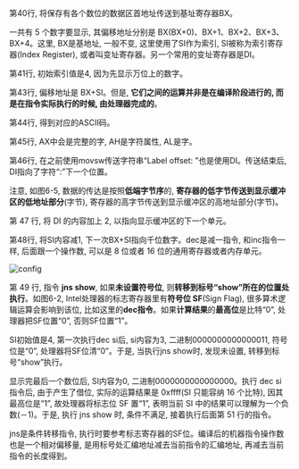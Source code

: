 第40行, 将保存有各个数位的数据区首地址传送到基址寄存器BX。

一共有 5 个数字要显示, 其偏移地址分别是 BX(BX+0)、BX+1、BX+2、BX+3、BX+4。这里, BX是基地址, 一般不变, 这里使用了SI作为索引, SI被称为索引寄存器(Index Register), 或者叫变址寄存器。另一个常用的变址寄存器是DI。

第41行, 初始索引值是4, 因为先显示万位上的数字。

第43行, 偏移地址是 BX+SI。但是, **它们之间的运算并非是在编译阶段进行的, 而是在指令实际执行的时候, 由处理器完成的**。

第44行, 得到对应的ASCII码。

第45行, AX中会是完整的字, AH是字符属性, AL是字。

第46行, 在之前使用movsw传送字符串“Label offset: ”也是使用DI。传送结束后, DI指向了字符“:”下一个位置。

注意, 如图6-5, 数据的传达是按照**低端字节序**的, **寄存器的低字节传送到显示缓冲区的低地址部分**(字节), 寄存器的高字节传送到显示缓冲区的高地址部分(字节)。

第 47 行, 将 DI 的内容加上 2, 以指向显示缓冲区的下一个单元。

第48行, 将SI内容减1, 下一次BX+SI指向千位数字。dec是减一指令, 和inc指令一样, 后面跟一个操作数, 可以是 8 位或者 16 位的通用寄存器或者内存单元。

![config](images/3.png)

第 49 行, 指令 **jns show**, 如果**未设置符号位**, 则**转移到标号“show”所在的位置处执行**。如图6-2, Intel处理器的标志寄存器里有**符号位 SF**(Sign Flag), 很多算术逻辑运算会影响到该位, 比如这里的**dec指令**。如果**计算结果**的**最高位**是比特“0”, 处理器把SF位置“0”, 否则SF位置“1”。

SI初始值是4, 第一次执行dec si后, si内容为3, 二进制0000000000000011, 符号位是“0”, 处理器将SF位清“0”。于是, 当执行jns show时, 发现未设置, 转移到标号“show”执行。

显示完最后一个数位后, SI内容为0, 二进制0000000000000000。执行 dec si 指令后, 由于产生了借位, 实际的运算结果是 0xffff(SI 只能容纳 16 个比特), 因其最高位是“1”, 故处理器将标志位 SF 置“1”, 表明当前 SI 中的结果可以理解为一个负数(－1)。于是, 执行 jns show 时, 条件不满足, 接着执行后面第 51 行的指令。

jns是条件转移指令, 执行时要参考标志寄存器的SF位。编译后的机器指令操作数也是一个相对偏移量, 是用标号处汇编地址减去当前指令的汇编地址, 再减去当前指令的长度得到。